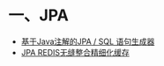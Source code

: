 # 一、JPA

- [基于Java注解的JPA / SQL 语句生成器](https://gitee.com/Levin-Li/simple-dao)
- [JPA REDIS无缝整合精细化缓存](https://gitee.com/shujianhui/SpringJPARedis.git)